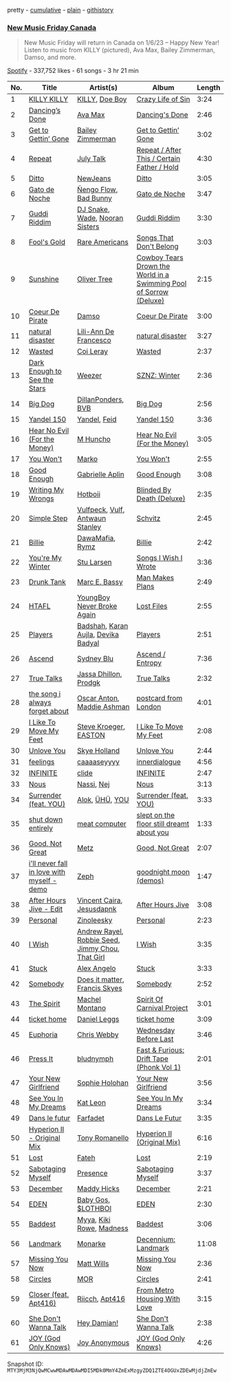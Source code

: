 pretty - [cumulative](/playlists/cumulative/37i9dQZF1DX5DfG8gQdC3F.md) - [plain](/playlists/plain/37i9dQZF1DX5DfG8gQdC3F) - [githistory](https://github.githistory.xyz/mackorone/spotify-playlist-archive/blob/main/playlists/plain/37i9dQZF1DX5DfG8gQdC3F)

### [New Music Friday Canada](https://open.spotify.com/playlist/37i9dQZF1DX5DfG8gQdC3F)

> New Music Friday will return in Canada on 1/6/23 – Happy New Year! Listen to music from KILLY \(pictured\), Ava Max, Bailey Zimmerman, Damso, and more.

[Spotify](https://open.spotify.com/user/spotify) - 337,752 likes - 61 songs - 3 hr 21 min

| No. | Title | Artist(s) | Album | Length |
|---|---|---|---|---|
| 1 | [KILLY KILLY](https://open.spotify.com/track/6wQKRXROfrY55AJobw6mmO) | [KILLY](https://open.spotify.com/artist/0gCGZZ1Ibo5QsOnll977PD), [Doe Boy](https://open.spotify.com/artist/6aLoJJxz7MV2iZ423S8tJC) | [Crazy Life of Sin](https://open.spotify.com/album/2nESlXExv01jc8uPwBhaeV) | 3:24 |
| 2 | [Dancing’s Done](https://open.spotify.com/track/06yG42F8p8l621YLki0rp2) | [Ava Max](https://open.spotify.com/artist/4npEfmQ6YuiwW1GpUmaq3F) | [Dancing's Done](https://open.spotify.com/album/6QqKTzhLeJmJBvueUe0Lf7) | 2:46 |
| 3 | [Get to Gettin’ Gone](https://open.spotify.com/track/0Zp0Q7p94hUim8q07dXeN1) | [Bailey Zimmerman](https://open.spotify.com/artist/3win9vGIxFfBRag9S63wwf) | [Get to Gettin’ Gone](https://open.spotify.com/album/3b13DQUYaS5PvsM58BYv6Q) | 3:02 |
| 4 | [Repeat](https://open.spotify.com/track/5w9lG6PJ2OpMzojpsvbwAz) | [July Talk](https://open.spotify.com/artist/3EaMbsBlExxNxLvTJcZvDq) | [Repeat / After This / Certain Father / Hold](https://open.spotify.com/album/4s0wI4QnRMp8L2CV3jfeEW) | 4:30 |
| 5 | [Ditto](https://open.spotify.com/track/3r8RuvgbX9s7ammBn07D3W) | [NewJeans](https://open.spotify.com/artist/6HvZYsbFfjnjFrWF950C9d) | [Ditto](https://open.spotify.com/album/7bnqo1fdJU9nSfXQd3bSMe) | 3:05 |
| 6 | [Gato de Noche](https://open.spotify.com/track/54ELExv56KCAB4UP9cOCzC) | [Ñengo Flow](https://open.spotify.com/artist/12vb80Km0Ew53ABfJOepVz), [Bad Bunny](https://open.spotify.com/artist/4q3ewBCX7sLwd24euuV69X) | [Gato de Noche](https://open.spotify.com/album/2GS2h80Dp8rFdGEa0j0JhH) | 3:47 |
| 7 | [Guddi Riddim](https://open.spotify.com/track/5yN3wXc6fvM5SPTFjL6c4G) | [DJ Snake](https://open.spotify.com/artist/540vIaP2JwjQb9dm3aArA4), [Wade](https://open.spotify.com/artist/09iEIVQVBtTVjiuEdqqkIR), [Nooran Sisters](https://open.spotify.com/artist/2gFFvbbdzYzzWltI2HkZEV) | [Guddi Riddim](https://open.spotify.com/album/5LzVNj3OCqcPbYV9eV9CaN) | 3:30 |
| 8 | [Fool's Gold](https://open.spotify.com/track/5zH7OORpJSL6rM9JNlFhn5) | [Rare Americans](https://open.spotify.com/artist/0e5Rda7VQAY786739xp0Jt) | [Songs That Don't Belong](https://open.spotify.com/album/78G4G2UaOnJm2PZxWUqIna) | 3:03 |
| 9 | [Sunshine](https://open.spotify.com/track/1Q9j9J64lNWMJPuKP3Wd14) | [Oliver Tree](https://open.spotify.com/artist/6TLwD7HPWuiOzvXEa3oCNe) | [Cowboy Tears Drown the World in a Swimming Pool of Sorrow \(Deluxe\)](https://open.spotify.com/album/3HnZ8f1qXz3I9XrLAxOnSv) | 2:15 |
| 10 | [Coeur De Pirate](https://open.spotify.com/track/2q2tG7xR37PNyqrXqooemZ) | [Damso](https://open.spotify.com/artist/2UwqpfQtNuhBwviIC0f2ie) | [Coeur De Pirate](https://open.spotify.com/album/6amYcdS4hW0H69JcDrK2wY) | 3:00 |
| 11 | [natural disaster](https://open.spotify.com/track/3Hr1xXijRLlKRUJl94QNxQ) | [Lili\-Ann De Francesco](https://open.spotify.com/artist/5oWPqJjzXP3A0RCsASbEbA) | [natural disaster](https://open.spotify.com/album/7hpW9IBCs3sYzD6L6AhOr4) | 3:27 |
| 12 | [Wasted](https://open.spotify.com/track/78crxkAaQ38xBYs4uM5Xkz) | [Coi Leray](https://open.spotify.com/artist/6AMd49uBDJfhf30Ak2QR5s) | [Wasted](https://open.spotify.com/album/6L96Vte8baOFYbFB3HIIqZ) | 2:37 |
| 13 | [Dark Enough to See the Stars](https://open.spotify.com/track/2qp9ar5F0369WhoBgEZfZF) | [Weezer](https://open.spotify.com/artist/3jOstUTkEu2JkjvRdBA5Gu) | [SZNZ: Winter](https://open.spotify.com/album/2WJsNhU7H0rZQzWdMVQ4NV) | 2:36 |
| 14 | [Big Dog](https://open.spotify.com/track/2bw8B70pMo7h9iUrvfC17h) | [DillanPonders](https://open.spotify.com/artist/1TlmLsx42aT281z8NWrKef), [BVB](https://open.spotify.com/artist/7azVk8ZXv1yB4rOmPMZvUD) | [Big Dog](https://open.spotify.com/album/5VAwMd6iyGsZnk99OwtZqk) | 2:56 |
| 15 | [Yandel 150](https://open.spotify.com/track/2oiixB9QMIzhWaHGVlQx4g) | [Yandel](https://open.spotify.com/artist/0eHQ9o50hj6ZDNBt6Ys1sD), [Feid](https://open.spotify.com/artist/2LRoIwlKmHjgvigdNGBHNo) | [Yandel 150](https://open.spotify.com/album/0T4sp7vn9arhvBUAda3foX) | 3:36 |
| 16 | [Hear No Evil \(For the Money\)](https://open.spotify.com/track/4hXlgbQbzG0gsruzqfLar5) | [M Huncho](https://open.spotify.com/artist/491U1PrV1EoQuhM0aUCn9r) | [Hear No Evil \(For the Money\)](https://open.spotify.com/album/5IOtbRVQvHq5de6RQJXeZW) | 3:05 |
| 17 | [You Won't](https://open.spotify.com/track/3KqTfgqq5Y7LO2MABzz8el) | [Marko](https://open.spotify.com/artist/1gBpdTK92fXFog9vxL9eL5) | [You Won't](https://open.spotify.com/album/6JR0yX7Orycek9RVRUFyH2) | 2:55 |
| 18 | [Good Enough](https://open.spotify.com/track/5ubhHVO4Zk3Z5rEc067YBB) | [Gabrielle Aplin](https://open.spotify.com/artist/3w6zswp5THsSKYLICUbDTZ) | [Good Enough](https://open.spotify.com/album/5a79iYbVq5Gpor4febLhQP) | 3:08 |
| 19 | [Writing My Wrongs](https://open.spotify.com/track/1yXCWJQfYF8ff7XcUzwcCy) | [Hotboii](https://open.spotify.com/artist/220xv2aB3dsGxaJI1gGs7l) | [Blinded By Death \(Deluxe\)](https://open.spotify.com/album/4iGNig0GVOAe6wsQXEJVfl) | 2:35 |
| 20 | [Simple Step](https://open.spotify.com/track/2D3UoXaFRyCP9trM5LtWQ5) | [Vulfpeck](https://open.spotify.com/artist/7pXu47GoqSYRajmBCjxdD6), [Vulf](https://open.spotify.com/artist/1kkjXmcMmibTegsw0JtDwv), [Antwaun Stanley](https://open.spotify.com/artist/7vWFpgyWJ9CXisL0x6vYJN) | [Schvitz](https://open.spotify.com/album/3TcGOgTAOLfRN69R74hxmI) | 2:45 |
| 21 | [Billie](https://open.spotify.com/track/0AKpIDr4aCRTQY8ebSlbes) | [DawaMafia](https://open.spotify.com/artist/5yhoElw9gCKKsOAK1mmgHJ), [Rymz](https://open.spotify.com/artist/3dN1EUAKOFCUBPFXRUdqKu) | [Billie](https://open.spotify.com/album/2sorTEePV03yWplyfjgs8e) | 2:42 |
| 22 | [You're My Winter](https://open.spotify.com/track/5u6vKboXSgqGxh7dCWy6tQ) | [Stu Larsen](https://open.spotify.com/artist/44M8i4BCwuBbmcQWwMaOfH) | [Songs I Wish I Wrote](https://open.spotify.com/album/7nkoBpcjx1dmXS8yRCqMUS) | 3:36 |
| 23 | [Drunk Tank](https://open.spotify.com/track/4NZmBeRHvRSl79EkOj3pBH) | [Marc E\. Bassy](https://open.spotify.com/artist/3tQx1LPXbsYjE9VwN1Peaa) | [Man Makes Plans](https://open.spotify.com/album/4EoRSfnvTlf6iofV9L23PC) | 2:49 |
| 24 | [HTAFL](https://open.spotify.com/track/0ezt3b76CRzJcmCMmCVmbw) | [YoungBoy Never Broke Again](https://open.spotify.com/artist/7wlFDEWiM5OoIAt8RSli8b) | [Lost Files](https://open.spotify.com/album/5SLvT5S6ZthRj2sOqD649Q) | 2:55 |
| 25 | [Players](https://open.spotify.com/track/5TjVLCESR9XIp5vDAWYfmi) | [Badshah](https://open.spotify.com/artist/0y59o4v8uw5crbN9M3JiL1), [Karan Aujla](https://open.spotify.com/artist/6DARBhWbfcS9E4yJzcliqQ), [Devika Badyal](https://open.spotify.com/artist/0V8aeNb0fnR2P8eZVrx3lI) | [Players](https://open.spotify.com/album/2ap6wepv8WNqHCxJiclPIL) | 2:51 |
| 26 | [Ascend](https://open.spotify.com/track/5npjPPmvxzqb7EFYTzxf9p) | [Sydney Blu](https://open.spotify.com/artist/2Js5903erwUWbAijR6A8rb) | [Ascend / Entropy](https://open.spotify.com/album/2Yq9TefvZ8BMe4ljeHN2GJ) | 7:36 |
| 27 | [True Talks](https://open.spotify.com/track/0f6r5x9B4t5CwblzI6Z5KV) | [Jassa Dhillon](https://open.spotify.com/artist/2vJvM1hPBYqDoGBje0kRMd), [Prodgk](https://open.spotify.com/artist/2E6ODN4Dna1vkh6s8sxHC0) | [True Talks](https://open.spotify.com/album/7bc2MOIUYavkxJbjUEnGLK) | 2:32 |
| 28 | [the song i always forget about](https://open.spotify.com/track/7i8xSbqSYwSsmMezkeVwCo) | [Oscar Anton](https://open.spotify.com/artist/1g3dAnqp218LiNN9ng5dIh), [Maddie Ashman](https://open.spotify.com/artist/0kUfq7dUYNktJeT3OgFhtO) | [postcard from London](https://open.spotify.com/album/5gAu1hk4w44KokDujZmvKU) | 4:01 |
| 29 | [I Like To Move My Feet](https://open.spotify.com/track/2JzfBaM1PqUM4ecB9JrIDo) | [Steve Kroeger](https://open.spotify.com/artist/3RuKMixE6jnuXqEx1Jy1om), [EASTON](https://open.spotify.com/artist/1C8AF3HUn2d2rRz1z4Ukv1) | [I Like To Move My Feet](https://open.spotify.com/album/5li8N9EutB9i6cy1l3DGNn) | 2:08 |
| 30 | [Unlove You](https://open.spotify.com/track/6Pl0IztptrNGWuHARWbD70) | [Skye Holland](https://open.spotify.com/artist/2v7q6g8FLhc74i4gBBdruy) | [Unlove You](https://open.spotify.com/album/6yDBvlY0goZmWMYd7NcNf4) | 2:44 |
| 31 | [feelings](https://open.spotify.com/track/52m7HHOAJM9MLfwOkhu4pv) | [caaaaseyyyy](https://open.spotify.com/artist/5H3d73o1RCWNsGE9SrT57c) | [innerdialogue](https://open.spotify.com/album/71fYutyUI0dEQ0443BaXde) | 4:56 |
| 32 | [INFINITE](https://open.spotify.com/track/1yg9AHUzXGYyxJRHQ7Mn5u) | [clide](https://open.spotify.com/artist/5BmVxdltuGK9CqZVaiUEKy) | [INFINITE](https://open.spotify.com/album/1AJ3YB7lJ9Z5SrIavCtXUb) | 2:47 |
| 33 | [Nous](https://open.spotify.com/track/5xDBcbm1SAFe1rupcdudiq) | [Nassi](https://open.spotify.com/artist/1qKKI6tBqJZCZfAmXjYFjN), [Nej](https://open.spotify.com/artist/3BQ9mWlgFRfMr5EdNfc10a) | [Nous](https://open.spotify.com/album/0uUKJJT87LHqgu62jc6LfP) | 3:13 |
| 34 | [Surrender \(feat\. YOU\)](https://open.spotify.com/track/4v0SRIKcYUkNYhK2zLA6nf) | [Alok](https://open.spotify.com/artist/0NGAZxHanS9e0iNHpR8f2W), [ÜHÜ](https://open.spotify.com/artist/0kX81k87cBgYN7KffDI3fC), [YOU](https://open.spotify.com/artist/266PvBAoJzPdxt3dgkEsBW) | [Surrender \(feat\. YOU\)](https://open.spotify.com/album/6CeALTTb9SCKKEIzaQC8xl) | 3:33 |
| 35 | [shut down entirely](https://open.spotify.com/track/2iDIFn3hIbiwfsLtCggubr) | [meat computer](https://open.spotify.com/artist/7JU13ATc2v3kzIuSqNNPWN) | [slept on the floor still dreamt about you](https://open.spotify.com/album/40BEVH86n8EDOKZIy7Jg8S) | 1:33 |
| 36 | [Good, Not Great](https://open.spotify.com/track/3zvMFAqQcj15wStwFVkpHe) | [Metz](https://open.spotify.com/artist/18TNVFTJ6WfeicsMRrdJHI) | [Good, Not Great](https://open.spotify.com/album/3Y48QyXD7ZQBDzbGjtcQeU) | 2:07 |
| 37 | [i'll never fall in love with myself \- demo](https://open.spotify.com/track/1IHTT1QrcLNsrXs4KVrav7) | [Zeph](https://open.spotify.com/artist/502gYHkFCtLzBIcU4ctPLd) | [goodnight moon \(demos\)](https://open.spotify.com/album/5Gqq6Ws85etAcUc1cZETNc) | 1:47 |
| 38 | [After Hours Jive \- Edit](https://open.spotify.com/track/5f7QgWB2GfqD5tANYNw5Vf) | [Vincent Caira](https://open.spotify.com/artist/7k7rFBWrEfJJWjDubjkRNw), [Jesusdapnk](https://open.spotify.com/artist/0o2w0u3R0zlCbk04yOZxmU) | [After Hours Jive](https://open.spotify.com/album/3s1KuUTRlK6X0ublwhxzwK) | 3:08 |
| 39 | [Personal](https://open.spotify.com/track/1Lg2Agsu9XTZ6M4wfRMpff) | [Zinoleesky](https://open.spotify.com/artist/6Kp3KWPiVgi33DkJqo9T4g) | [Personal](https://open.spotify.com/album/3A2ta8zCeJjbZkmx0yTxtx) | 2:23 |
| 40 | [I Wish](https://open.spotify.com/track/4AifoTYNwGoMgHsF9ulTiP) | [Andrew Rayel](https://open.spotify.com/artist/1UtBjqMZBAmqIPlDrKu7Tr), [Robbie Seed](https://open.spotify.com/artist/6jbM9dszTY66L2Q7E1U0ll), [Jimmy Chou](https://open.spotify.com/artist/6btaXnQC9Dn7HpqVderpBh), [That Girl](https://open.spotify.com/artist/7AF04fxdnfv9qKODrd0poh) | [I Wish](https://open.spotify.com/album/2ls0TXNifka7qGpGDw4NQk) | 3:35 |
| 41 | [Stuck](https://open.spotify.com/track/6prXEKSoRVUGMknxdvu75N) | [Alex Angelo](https://open.spotify.com/artist/6BnmXRCOnTy4iTBlbsgZ5J) | [Stuck](https://open.spotify.com/album/7JT8FCfoT89EuFCJh5BKZn) | 3:33 |
| 42 | [Somebody](https://open.spotify.com/track/0eiGwLoG46nU7obu0x2oFb) | [Does it matter](https://open.spotify.com/artist/00fhyHwDkhykp7qxLsbvch), [Francis Skyes](https://open.spotify.com/artist/0eDNDJ6p75kQRD2dYx6qL5) | [Somebody](https://open.spotify.com/album/4gIQUFydlcMqkqqc8fjpri) | 2:52 |
| 43 | [The Spirit](https://open.spotify.com/track/6mbYbtYsmCRQmeHuJJpgr4) | [Machel Montano](https://open.spotify.com/artist/6wxP7SSzfvi21Cnl8JicdQ) | [Spirit Of Carnival Project](https://open.spotify.com/album/70k0gxInLY1FKI2x9H2uSu) | 3:01 |
| 44 | [ticket home](https://open.spotify.com/track/62HV0cxI0hKJjcrbACp9RC) | [Daniel Leggs](https://open.spotify.com/artist/39csiig8WOh2SMguk2nuL5) | [ticket home](https://open.spotify.com/album/0A4cMkC6KNHnSNPGOMafI3) | 3:09 |
| 45 | [Euphoria](https://open.spotify.com/track/1ilTUsjNaNzBRyNPsoTOfy) | [Chris Webby](https://open.spotify.com/artist/3IstlZaHyUP9SONpulb4SM) | [Wednesday Before Last](https://open.spotify.com/album/5wlHKDe22QtRlvpIU0V31u) | 3:46 |
| 46 | [Press It](https://open.spotify.com/track/3y71AHtNzmdBOLuUFz9buu) | [bludnymph](https://open.spotify.com/artist/7GwwoezwdbKvUaNgtg51pX) | [Fast & Furious: Drift Tape \(Phonk Vol 1\)](https://open.spotify.com/album/1XJGiLPpejKHhzovCVpQUY) | 2:01 |
| 47 | [Your New Girlfriend](https://open.spotify.com/track/139QxZxc6JdWCmJXCEU43q) | [Sophie Holohan](https://open.spotify.com/artist/4kpaI92KQcPABQj9qxIopw) | [Your New Girlfriend](https://open.spotify.com/album/6wkMFXndz2cXKFpwQbD2En) | 3:56 |
| 48 | [See You In My Dreams](https://open.spotify.com/track/5yqsHTPNMjiZP8LO7ZgnDY) | [Kat Leon](https://open.spotify.com/artist/6YC0XXr4qPMwz3lCpRhWzF) | [See You In My Dreams](https://open.spotify.com/album/1pKVuSFvPP17CaqkSekcLQ) | 3:34 |
| 49 | [Dans le futur](https://open.spotify.com/track/6XTgW6NZDwECU4ZMgEyoto) | [Farfadet](https://open.spotify.com/artist/3n6sDQ5wLfb9GpJaKcEaPB) | [Dans Le Futur](https://open.spotify.com/album/4EvjCGOF7KhSbYhO99H3qG) | 3:35 |
| 50 | [Hyperion II \- Original Mix](https://open.spotify.com/track/2eSXLK7gYqsgZs6boWleU1) | [Tony Romanello](https://open.spotify.com/artist/6bQjjM7IF0eLgxjiJHwhOt) | [Hyperion II \(Original Mix\)](https://open.spotify.com/album/4Zto5iuNylrC4RaG4dOkPc) | 6:16 |
| 51 | [Lost](https://open.spotify.com/track/7mggjDkoxMHFSXRwnrqGp2) | [Fateh](https://open.spotify.com/artist/1t44XSPiW7z8PebleCo7uP) | [Lost](https://open.spotify.com/album/1JUNwH9mMuumGYd65rULz4) | 2:19 |
| 52 | [Sabotaging Myself](https://open.spotify.com/track/54W9HoT4D5DY2DAwNZyzOd) | [Presence](https://open.spotify.com/artist/1Pq3b64hsWb48FjFPfV5aq) | [Sabotaging Myself](https://open.spotify.com/album/4bpS3R9GVOrpPOZei08cCc) | 3:37 |
| 53 | [December](https://open.spotify.com/track/5auXfNefGlbDshn2LRddWx) | [Maddy Hicks](https://open.spotify.com/artist/0wKl6457qdsk7WxnqOeeFJ) | [December](https://open.spotify.com/album/2fFk1GSqpz5w34ffUWShRN) | 2:21 |
| 54 | [EDEN](https://open.spotify.com/track/6QB4VNB5Qz3I2STQvJf4vJ) | [Baby Gos](https://open.spotify.com/artist/3loi9aWbwVXEvsO4CmW3bp), [$LOTHBOI](https://open.spotify.com/artist/6pqww89mdTNMrYjqcCzi1x) | [EDEN](https://open.spotify.com/album/0s5BE78LABusI8LgWtKxUJ) | 2:30 |
| 55 | [Baddest](https://open.spotify.com/track/34DUl2nyPNfPx4c3KWrwqk) | [Myya](https://open.spotify.com/artist/0EugsgAtTwcQ1ndtIruICI), [Kiki Rowe](https://open.spotify.com/artist/3FHeKI9kIuqPffmhyrcHuP), [Madness](https://open.spotify.com/artist/2saFHt0b00pHJ6fnU7ZhGk) | [Baddest](https://open.spotify.com/album/2fpKo6PhoT87s32MvCe42o) | 3:06 |
| 56 | [Landmark](https://open.spotify.com/track/31evGf3W9C37kC0h6lmV62) | [Monarke](https://open.spotify.com/artist/5uPPX33s71WjX25P1DfqVk) | [Decennium: Landmark](https://open.spotify.com/album/13R8LxyJ1l4974Bs7skY3K) | 11:08 |
| 57 | [Missing You Now](https://open.spotify.com/track/4kVXyHZgOaGdyVzAA9mQAM) | [Matt Wills](https://open.spotify.com/artist/5tECdXibmWAxONygvS9ktT) | [Missing You Now](https://open.spotify.com/album/5LOWtovx8WLCYuvviQRB32) | 2:36 |
| 58 | [Circles](https://open.spotify.com/track/2mYTINvwFoJYySe9XQsHkN) | [MOR](https://open.spotify.com/artist/4VLZWJV6x7gfDSasogv3sb) | [Circles](https://open.spotify.com/album/0fq0sVhYUlFzRCrt2T9AU1) | 2:41 |
| 59 | [Closer \(feat\. Apt416\)](https://open.spotify.com/track/7yyw4MTrEsPDYfav7GnltO) | [Riicch](https://open.spotify.com/artist/2CD6U9YiRscScZ5lT7vUFQ), [Apt416](https://open.spotify.com/artist/2kmR5MIQJvDD2VDjkCYx9n) | [From Metro Housing With Love](https://open.spotify.com/album/0eB5ogUytQgOcuzzbVUd1w) | 3:15 |
| 60 | [She Don't Wanna Talk](https://open.spotify.com/track/2Of1FPGtBIZ7XFDOxTzDdS) | [Hey Damian!](https://open.spotify.com/artist/332FeKtYNS9dPXR8SE2amj) | [She Don't Wanna Talk](https://open.spotify.com/album/5D3Og795pQlmc8wzTXt9cy) | 2:38 |
| 61 | [JOY \(God Only Knows\)](https://open.spotify.com/track/2gTF3yPxvDpW2EAYbOVeIt) | [Joy Anonymous](https://open.spotify.com/artist/3pK4EcflBpG1Kpmjk5LK2R) | [JOY \(God Only Knows\)](https://open.spotify.com/album/6g4DJWWISxd3PwUFM9sleU) | 4:26 |

Snapshot ID: `MTY3MjM3NjQwMCwwMDAwMDAwMDI5MDk0MmY4ZmExMzgyZDQ1ZTE4OGUxZDEwMjdjZmEw`

